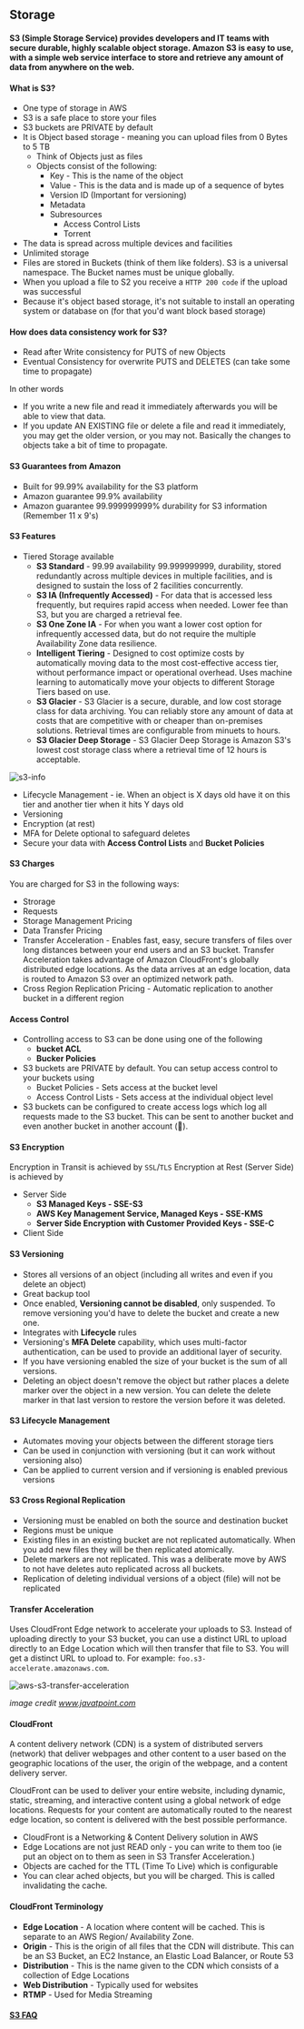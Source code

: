 ## Storage
#### S3 (Simple Storage Service) provides developers and IT teams with secure durable, highly scalable object storage. Amazon S3 is easy to use, with a simple web service interface to store and retrieve any amount of data from anywhere on the web.

#### What is S3?
- One type of storage in AWS
- S3 is a safe place to store your files
- S3 buckets are PRIVATE by default
- It is Object based storage - meaning you can upload files from 0 Bytes to 5 TB
  - Think of Objects just as files
  - Objects consist of the following:
    - Key - This is the name of the object
    - Value - This is the data and is made up of a sequence of bytes
    - Version ID (Important for versioning)
    - Metadata
    - Subresources
      - Access Control Lists
      - Torrent
- The data is spread across multiple devices and facilities
- Unlimited storage
- Files are stored in Buckets (think of them like folders). S3 is a universal namespace. The Bucket names must be unique globally.
- When you upload a file to S2 you receive a `HTTP 200 code` if the upload was successful
- Because it's object based storage, it's not suitable to install an operating system or database on (for that you'd want block based storage)

#### How does data consistency work for S3?
- Read after Write consistency for PUTS of new Objects
- Eventual Consistency for overwrite PUTS and DELETES (can take some time to propagate)

In other words
- If you write a new file and read it immediately afterwards you will be able to view that data.
- If you update AN EXISTING file or delete a file and read it immediately, you may get the older version, or you may not. Basically the changes to objects take a bit of time to propagate.

#### S3 Guarantees from Amazon
- Built for 99.99% availability for the S3 platform
- Amazon guarantee 99.9% availability
- Amazon guarantee 99.999999999% durability for S3 information (Remember 11 x 9's)

#### S3 Features
- Tiered Storage available
  - **S3 Standard** - 99.99 availability 99.999999999, durability, stored redundantly across multiple devices in multiple facilities, and is designed to sustain the loss of 2 facilities concurrently.
  - **S3 IA (Infrequently Accessed)** - For data that is accessed less frequently, but requires rapid access when needed. Lower fee than S3, but you are charged a retrieval fee.
  - **S3 One Zone IA** - For when you want a lower cost option for infrequently accessed data, but do not require the multiple Availability Zone data resilience.
  - **Intelligent Tiering** - Designed to cost optimize costs by automatically moving data to the most cost-effective access tier, without performance impact or operational overhead. Uses machine learning to automatically move your objects to different Storage Tiers based on use.
  - **S3 Glacier** - S3 Glacier is a secure, durable, and low cost storage class for data archiving. You can reliably store any amount of data at costs that are competitive with or cheaper than on-premises solutions. Retrieval times are configurable from minuets to hours.
  - **S3 Glacier Deep Storage** - S3 Glacier Deep Storage is Amazon S3's lowest cost storage class where a retrieval time of 12 hours is acceptable.

![s3-info](https://user-images.githubusercontent.com/16245634/69601206-07b76200-0fd9-11ea-81d6-9076ba03d117.png)

- Lifecycle Management - ie. When an object is X days old have it on this tier and another tier when it hits Y days old
- Versioning
- Encryption (at rest)
- MFA for Delete optional to safeguard deletes
- Secure your data with **Access Control Lists** and **Bucket Policies**

#### S3 Charges
You are charged for S3 in the following ways:
- Strorage
- Requests
- Storage Management Pricing
- Data Transfer Pricing
- Transfer Acceleration - Enables fast, easy, secure transfers of files over long distances between your end users and an S3 bucket. Transfer Acceleration takes advantage of Amazon CloudFront's globally distributed edge locations. As the data arrives at an edge location, data is routed to Amazon S3 over an optimized network path.
- Cross Region Replication Pricing - Automatic replication to another bucket in a different region

#### Access Control
- Controlling access to S3 can be done using one of the following
  - **bucket ACL**
  - **Bucker Policies**
- S3 buckets are PRIVATE by default. You can setup access control to your buckets using
  - Bucket Policies - Sets access at the bucket level
  - Access Control Lists - Sets access at the individual object level
- S3 buckets can be configured to create access logs which log all requests made to the S3 bucket. This can be sent to another bucket and even another bucket in another account (👀).

#### S3 Encryption
Encryption in Transit is achieved by `SSL`/`TLS`
Encryption at Rest (Server Side) is achieved by
- Server Side
  - **S3 Managed Keys - SSE-S3**
  - **AWS Key Management Service, Managed Keys - SSE-KMS**
  - **Server Side Encryption with Customer Provided Keys - SSE-C**
- Client Side

#### S3 Versioning
- Stores all versions of an object (including all writes and even if you delete an object)
- Great backup tool
- Once enabled, **Versioning cannot be disabled**, only suspended. To remove versioning you'd have to delete the bucket and create a new one.
- Integrates with **Lifecycle** rules
- Versioning's **MFA Delete** capability, which uses multi-factor authentication, can be used to provide an additional layer of security.
- If you have versioning enabled the size of your bucket is the sum of all versions.
- Deleting an object doesn't remove the object but rather places a delete marker over the object in a new version. You can delete the delete marker in that last version to restore the version before it was deleted.

#### S3 Lifecycle Management
- Automates moving your objects between the different storage tiers
- Can be used in conjunction with versioning (but it can work without versioning also)
- Can be applied to current version and if versioning is enabled previous versions

#### S3 Cross Regional Replication
- Versioning must be enabled on both the source and destination bucket
- Regions must be unique
- Existing files in an existing bucket are not replicated automatically. When you add new files they will be then replicated atomically.
- Delete markers are not replicated. This was a deliberate move by AWS to not have deletes auto replicated across all buckets.
- Replication of deleting individual versions of a object (file) will not be replicated

#### Transfer Acceleration
Uses CloudFront Edge network to accelerate your uploads to S3. Instead of uploading directly to your S3 bucket, you can use a distinct URL to upload directly to an Edge Location which will then transfer that file to S3. You will get a distinct URL to upload to. For example: `foo.s3-accelerate.amazonaws.com`.

![aws-s3-transfer-acceleration](https://user-images.githubusercontent.com/16245634/69655407-1125e600-103c-11ea-9091-733833f8a8ad.png)

_image credit www.javatpoint.com_

#### CloudFront
A content delivery network (CDN) is a system of distributed servers (network) that deliver webpages and other content to a user based on the geographic locations of the user, the origin of the webpage, and a content delivery server.

CloudFront can be used to deliver your entire website, including dynamic, static, streaming, and interactive content using a global network of edge locations. Requests for your content are automatically routed to the nearest edge location, so content is delivered with the best possible performance.

- CloudFront is a Networking & Content Delivery solution in AWS
- Edge Locations are not just READ only - you can write to them too (ie put an object on to them as seen in S3 Transfer Acceleration.)
- Objects are cached for the TTL (Time To Live) which is configurable
- You can clear ached objects, but you will be charged. This is called invalidating the cache.

#### CloudFront Terminology
- **Edge Location** - A location where content will be cached. This is separate to an AWS Region/ Availability Zone.
- **Origin** - This is the origin of all files that the CDN will distribute. This can be an S3 Bucket, an EC2 Instance, an Elastic Load Balancer, or Route 53
- **Distribution** - This is the name given to the CDN which consists of a collection of Edge Locations
- **Web Distribution** - Typically used for websites
- **RTMP** - Used for Media Streaming

#### [S3 FAQ](https://aws.amazon.com/s3/faqs/)
